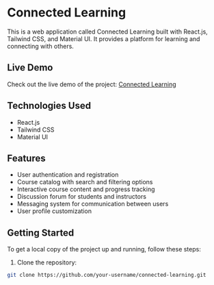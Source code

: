 # Connected Learning

This is a web application called Connected Learning built with React.js, Tailwind CSS, and Material UI. It provides a platform for learning and connecting with others.

## Live Demo

Check out the live demo of the project: [Connected Learning](https://connected-learning-5516a.web.app/)

## Technologies Used

- React.js
- Tailwind CSS
- Material UI

## Features

- User authentication and registration
- Course catalog with search and filtering options
- Interactive course content and progress tracking
- Discussion forum for students and instructors
- Messaging system for communication between users
- User profile customization

## Getting Started

To get a local copy of the project up and running, follow these steps:

1. Clone the repository:

```bash
git clone https://github.com/your-username/connected-learning.git
